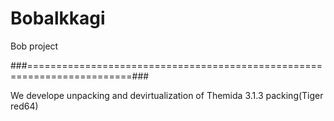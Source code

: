 # Bobalkkagi
Bob project

###========================================================================###

We develope unpacking and devirtualization of Themida 3.1.3 packing(Tiger red64)

